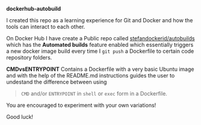 **dockerhub-autobuild**

I created this repo as a learning experience for Git and Docker and how the tools can interact to each other.

On Docker Hub I have create a Public repo called [stefandockerid/autobuilds](https://hub.docker.com/r/stefandockerid/autobuilds) which has the **Automated builds** feature enabled which essentially triggers a new docker image build every time I `git push` a Dockerfile to certain code repository folders.


**CMDvsENTRYPOINT**
Contains a Dockerfile with a very basic Ubuntu image and with the help of the README.md instructions guides the user to undestand the difference between using 

> `CMD` and/or `ENTRYPOINT` in `shell` or `exec` form in a Dockerfile.

You are encouraged to experiment with your own variations!

Good luck!
